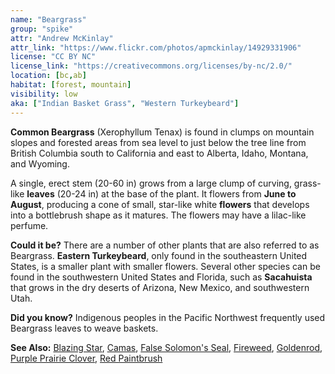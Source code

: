 ```yaml
---
name: "Beargrass"
group: "spike"
attr: "Andrew McKinlay"
attr_link: "https://www.flickr.com/photos/apmckinlay/14929331906"
license: "CC BY NC"
license_link: "https://creativecommons.org/licenses/by-nc/2.0/"
location: [bc,ab]
habitat: [forest, mountain]
visibility: low
aka: ["Indian Basket Grass", "Western Turkeybeard"]
---
```

**Common Beargrass** (Xerophyllum Tenax) is found in clumps on mountain slopes and forested areas from sea level to just below the tree line from British Columbia south to California and east to Alberta, Idaho, Montana, and Wyoming.

A single, erect stem (20-60 in) grows from a large clump of curving, grass-like **leaves** (20-24 in) at the base of the plant. It flowers from **June to August**, producing a cone of small, star-like white **flowers** that develops into a bottlebrush shape as it matures. The flowers may have a lilac-like perfume.

**Could it be?** There are a number of other plants that are also referred to as Beargrass. **Eastern Turkeybeard**, only found in the southeastern United States, is a smaller plant with smaller flowers.  Several other species can be found in the southwestern United States and Florida, such as **Sacahuista** that grows in the dry deserts of Arizona, New Mexico, and southwestern Utah.

**Did you know?** Indigenous peoples in the Pacific Northwest frequently used Beargrass leaves to weave baskets.

<!-- generated, do not edit -->
**See Also:**
[Blazing Star](/plants/blazstar/),
[Camas](/plants/camas/),
[False Solomon's Seal](/plants/falsesol/),
[Fireweed](/plants/fireweed/),
[Goldenrod](/plants/goldrod/),
[Purple Prairie Clover](/plants/pupclover/),
[Red Paintbrush](/plants/redpaint/)
